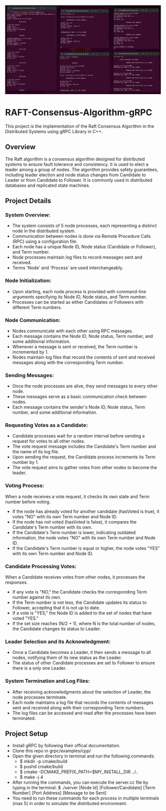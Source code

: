 ###

<p align="center">
  <img src="https://github.com/HusnainZee/RAFT-Consensus-Algorithm-gRPC/blob/main/Visualization.png" alt="RAFT Visualization" /> 
</p>

# RAFT-Consensus-Algorithm-gRPC
This project is the implementation of the Raft Consensus Algorithm in the Distributed Systems using gRPC Library in C++.

## Overview
The Raft algorithm is a consensus algorithm designed for distributed systems to ensure fault tolerance and consistency. It is used to elect a leader among a group of nodes. The algorithm provides safety guarantees, including leader election and node status changes from Candidate to Leader or from Candidate to Follower. It is commonly used in distributed databases and replicated state machines.

## Project Details
### System Overview:

- The system consists of 5 node processes, each representing a distinct node in the distributed system.
- Communication between nodes is done via Remote Procedure Calls (RPC) using a configuration file.
- Each node has a unique Node ID, Node status (Candidate or Follower), and Term number.
- Node processes maintain log files to record messages sent and received.
- Terms 'Node' and 'Process' are used interchangeably.

### Node Initialization:

- Upon starting, each node process is provided with command-line arguments specifying its Node ID, Node status, and Term number.
- Processes can be started as either Candidates or Followers with different Term numbers.

### Node Communication:

- Nodes communicate with each other using RPC messages.
- Each message contains the Node ID, Node status, Term number, and some additional information.
- Whenever a message is sent or received, the Term number is incremented by 1.
- Nodes maintain log files that record the contents of sent and received messages along with the corresponding Term number.

### Sending Messages:

- Once the node processes are alive, they send messages to every other node.
- These messages serve as a basic communication check between nodes.
- Each message contains the sender's Node ID, Node status, Term number, and some additional information.

### Requesting Votes as a Candidate:

- Candidate processes wait for a random interval before sending a request for votes to all other nodes.
- The vote request message includes the Candidate's Term number and the name of its log file.
- Upon sending the request, the Candidate process increments its Term number by 1.
- The vote request aims to gather votes from other nodes to become the leader.
 
### Voting Process:

When a node receives a vote request, it checks its own state and Term number before voting.
- If the node has already voted for another candidate (hasVoted is true), it votes "NO" with its own Term number and Node ID.
- If the node has not voted (hasVoted is false), it compares the Candidate's Term number with its own.
- If the Candidate's Term number is lower, indicating outdated information, the node votes "NO" with its own Term number and Node ID.
- If the Candidate's Term number is equal or higher, the node votes "YES" with its own Term number and Node ID.

### Candidate Processing Votes:

When a Candidate receives votes from other nodes, it processes the responses.
- If any vote is "NO," the Candidate checks the corresponding Term number against its own.
- If the Term number is not less, the Candidate updates its status to Follower, accepting that it is not up to date.
- If a vote is "YES," the Node ID is added to the set of nodes that have voted "YES."
- If the set size reaches (N/2 + 1), where N is the total number of nodes, the Candidate changes its status to Leader.


### Leader Selection and its Acknowledgment:

- Once a Candidate becomes a Leader, it then sends a message to all nodes, notifying them of its new status as the Leader.
- The status of other Candidate processes are set to Follower to ensure there is a only one Leader.

### System Termination and Log Files:

- After receiving acknowledgments about the selection of Leader, the node processes terminate.
- Each node maintains a log file that records the contents of messages sent and received along with their corresponding Term numbers.
- The log files can be accessed and read after the processes have been terminated.

## Project Setup
- Install gRPC by following their offical documentation.
- Clone this repo in grpc/examples/cpp/
- Open the given directory in terminal and run the following commands:
  - $ mkdir -p cmake/build
  - $ pushd cmake/build
  - $ cmake -DCMAKE_PREFIX_PATH=$MY_INSTALL_DIR ../..
  - $ make -j 4
- After running the commands, you can execute the server.cc file by typing in the terminal: 
$ ./server [Node Id] [Follower/Candidate] [Term Number] [Port Address] [Message to be Sent] 
- You need to run these commands for each process in multiple terminals (max 5) in order to simulate the distributed environment.

